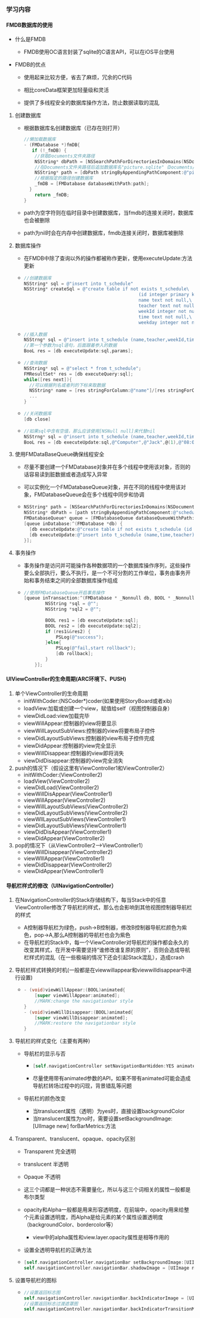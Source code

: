 
### 学习内容

#### FMDB数据库的使用

- 什么是FMDB

  - FMDB使用OC语言封装了sqlite的C语言API，可以在iOS平台使用

- FMDB的优点

  - 使用起来比较方便，省去了麻烦，冗余的C代码

  - 相比coreData框架更加轻量级和灵活
  - 提供了多线程安全的数据库操作方法，防止数据读取的混乱

1. 创建数据库

   - 根据数据库名创建数据库（已存在则打开）

     ```objective-c
     //懒加载数据库
     - (FMDatabase *)fmDB{
     	if (!_fmDB) {
         //获取Documents文件夹路径
         NSString* dbPath = [NSSearchPathForDirectoriesInDomains(NSDocumentDirectory, 		NSUserDomainMask, YES) lastObject];
         //在Documents文件夹路径后追加数据库名"picture.sqlite"（Documents/picture.sqlite）
         NSString* path = [dbPath stringByAppendingPathComponent:@"picture.sqlite"];
         //根据指定的路径创建数据库
         _fmDB = [FMDatabase databaseWithPath:path];
       }
         return _fmDB;
     }
     ```

   - path为空字符则在临时目录中创建数据库，当fmdb的连接关闭时，数据库也会被删除

   - path为nil时会在内存中创建数据库，fmdb连接关闭时，数据库被删除

2. 数据库操作

   - 在FMDB中除了查询以外的操作都被称作更新，使用executeUpdate:方法更新

   - ```objective-c
     //创建数据库
     NSString* sql = @"insert into t_schedule"
     NSString* createSql = @"create table if not exists t_schedule\
       											(id integer primary key autoincrement,\
       											name text not null,\
       											teacher text not null,\
       											weekId integer not null,\
       											time text not null,\
       											weekday integer not null)"
     ```

   - ```objective-c
     //插入数据
     NSStrng* sql = @"insert into t_schedule (name,teacher,weekId,time,weekday) values (?,?,?,?,?)";
     //第一个参数为sql语句，后面跟着参入的数据
     BooL res = [db executeUpdate:sql,params];
     ```

   - ```objective-c
     //查询数据
     NSString* sql = @"select * from t_schedule";
     FMResultSet* res = [db executeQuery:sql];
     while([res next]){
       //可以根据列名或者列的下标来取数据
       NSString* name = [res stringForColumn:@"name"]/[res stringForColumnIndex:0];
       ...
     }
     ```

   - ```objective-c
     //关闭数据库
     [db close]
     ```

   - ```objective-c
     //如果sql中含有空值，那么应该使用[NSNull null]来代替nil
     NSStrng* sql = @"insert into t_schedule (name,teacher,weekId,time,weekday) values (?,?,?,?,?)";
     BooL res = [db executeUpdate:sql,@"Computer",@"Jack",@(1),@"08:00~09:40",[NSNull null]];
     ```

3. 使用FMDataBaseQueue确保线程安全

   - 尽量不要创建一个FMDatabase对象并在多个线程中使用该对象，否则的话容易读到脏数据或者造成写入异常

   - 可以实例化一个FMDatabaseQueue对象，并在不同的线程中使用该对象，FMDatabaseQueue会在多个线程中同步和协调

   - ```objective-c
     NSString* path = [NSSearchPathForDirectoriesInDomains(NSDocumentDirectory, NSUserDomainMask, YES) lastObject];
     NSString* dbPath = [path stringByAppendingPathComponent:@"schedule_queue.sqlite"];
     FMDatabaseQueue* queue = [FMDatabaseQueue databaseQueueWithPath:dbPath];
     [queue inDatabase:^(FMDatabase *db) {
       [db executeUpdate:@"create table if not exists t_schedule (id integer primary key autoincrement, name text not null, time text not null, teacher text not null)"];
       [db executeUpdate:@"insert into t_schedule (name,time,teacher) values (?,?,?)",@"Hadoop大数据分析",@"上午九点",@"孙老师"];
     }];
     ```

4. 事务操作

   - 事务操作是访问并可能操作各种数据项的一个数据库操作序列，这些操作要么全部执行，要么不执行，是一个不可分割的工作单位，事务由事务开始和事务结束之间的全部数据库操作组成

   - ```objective-c
     //使用FMDatabaseQueue开启事务操作
     [queue inTransaction:^(FMDatabase * _Nonnull db, BOOL * _Nonnull rollback) {
             NSString *sql = @"";
             NSString *sql2 = @"";
             
             BOOL res1 = [db executeUpdate:sql];
             BOOL res2 = [db executeUpdate:sql2];
             if (res1&&res2) {
                 PSLog(@"success");
             }else{
                 PSLog(@"fail,start rollback");
                 [db rollback];
             }
         }];
     ```



#### UIViewController的生命周期(ARC环境下、PUSH)

1. 单个ViewController的生命周期
   - initWithCoder:(NSCoder*)coder(如果使用StoryBoard或者xib)
   - loadView:加载或创建一个view，赋值给self（视图控制器自身）
   - viewDidLoad:view加载完毕
   - viewWillAppear:控制器的view将要显示
   - viewWillLayoutSubViews:控制器的view将要布局子控件
   - viewDidLayoutSubViews:控制器的view布局子控件完成
   - viewDidAppear:控制器的view完全显示
   - viewWillDisappear:控制器的view即将消失
   - viewDidDisappear:控制器的view完全消失
2. push的情况下（假设这里有ViewController1和ViewController2）
   - initWithCoder:(ViewController2)
   - loadView(ViewController2)
   - viewDidLoad(ViewController2)
   - viewWillDisAppear(ViewController1)
   - viewWillAppear(ViewController2)
   - viewWillLayoutSubViews(ViewController2)
   - viewDidLayoutSubViews(ViewController2)
   - viewWllLayoutSubViews(ViewController1)
   - viewDidLayoutSubViews(ViewController1)
   - viewDidDisAppear(ViewController1)
   - viewDidAppear(ViewController2)
3. pop的情况下（从ViewController2—>ViewController1）
   - viewWillDisappear(ViewController2)
   - viewWIllAppear(ViewController1)
   - viewDidDisappear(ViewController2)
   - viewDidAppear(ViewController1)

#### 导航栏样式的修改（UINavigationController）

1. 在NavigationController的Stack存储结构下，每当Stack中的任意ViewController修改了导航栏的样式，那么也会影响到其他视图控制器导航栏的样式

   - A控制器导航栏为绿色，push->B控制器，修改B控制器导航栏颜色为紫色，pop->A,那么A控制器的导航栏也会为紫色
   - 在导航栏的Stack中，每一个ViewController对导航栏的操作都会永久的改变其样式，在开发中需要坚持“谁修改谁复原的原则”，否则会造成导航栏样式的混乱（在一些极端的情况下还会引起Stack混乱），造成crash

2. 导航栏样式转换的时机(一般都是在viewwillappear和viewwilldisappear中进行设置)

   - ```objective-c
     - (void)viewWillAppear:(BOOL)animated{
         [super viewWillAppear:animated];
         //MARK:change the navigationbar style
     }
     - (void)viewWillDisappear:(BOOL)animated{
         [super viewWillDisappear:animated];
         //MARK:restore the navigationbar style
     }
     ```

3. 导航栏的样式变化（主要有两种）

   - 导航栏的显示与否

     - ```objective-c
       [self.navigationController setNavigationBarHidden:YES animated:YES]
       ```

     - 尽量使用带有animated参数的API，如果不带有animated可能会造成导航栏转场过程中的闪现，背景错乱等问题

   - 导航栏的颜色改变

     - 当translucent属性（透明）为yes时，直接设置backgroundColor
     - 当translucent属性为no时，需要设置setBackgroundImage:[UIImage new] forBarMetrics:方法

4. Transparent、translucent、opaque、opacity区别

   - Transparent 完全透明

   - translucent 半透明

   - Opaque 不透明

   - 这三个词都是一种状态不需要量化，所以与这三个词相关的属性一般都是布尔类型

   - opacity和Alpha一般都是用来形容透明度，在前端中，opacity用来给整个元素设置透明度，而Alpha是给元素的某个属性设置透明度（backgroundColor、bordercolor等）

     - view中的alpha属性和view.layer.opacity属性是相等作用的

   - 设置全透明导航栏的正确方法

   - ```objective-c
     [self.navigationController.navigationBar setBackgroundImage:[UIImage new] forBarMetrics:UIBarMetricsDefault];
     self.navigationController.navigationBar.shadowImage = [UIImage new];
     ```

5. 设置导航栏的图标

   - ```objective-c
     //设置返回标志图
     self.navigationController.navigationBar.backIndicatorImage = [UIImage imageNamed:@"back"];
     //设置返回标志过渡遮罩图
     self.navigationController.navigationBar.backIndicatorTransitionMaskImage = [UIImage imageNamed:@"back"];
     ```

